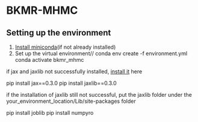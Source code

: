 # BKMR-MHMC

## Setting up the environment
1. [Install miniconda](https://docs.conda.io/projects/conda/en/latest/user-guide/install/)(if not already installed)
2. Set up the virtual environment//
conda env create -f environment.yml
conda activate bkmr_mhmc

if jax and jaxlib not successfully installed, [install it](https://github.com/google/jax#installation) here

pip install jax==0.3.0
pip install jaxlib==0.3.0

if the installation of jaxlib still not successful, put the jaxlib folder under the your_environment_location/Lib/site-packages folder

pip install joblib
pip install numpyro


